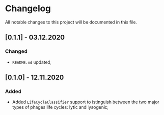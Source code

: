 # Changelog
All notable changes to this project will be documented in this file.


## [0.1.1] - 03.12.2020
### Changed
* `README.md` updated;


## [0.1.0] - 12.11.2020
### Added
* Added `LifeCycleClassifier` support to istinguish between the two major types of phages life cycles: lytic and lysogenic;
